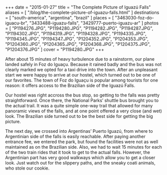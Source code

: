 +++
date    = "2015-01-27"
title   = "The Complete Picture of Iguazú Falls"
aliases = [ "/blog/the-complete-picture-of-iguazu-falls.html" ]
destinations = [ "south-america", "argentina", "brazil" ]
places  = [ "3463030-foz-do-iguacu-br", "3433488-iguazu-falls", "3429777-puerto-iguazu-ar" ]
photos  = [
  "P1194276.JPG", "P1194280.JPG", "P1194282.JPG", "P1194287.JPG", "P1194302.JPG",
  "P1194319.JPG", "P1194328.JPG", "P1194335.JPG", "P1194345.JPG", "P1194347.JPG",
  "P1204352.JPG", "P1204353.JPG", "P1204360.JPG", "P1204365.JPG", "P1204368.JPG",
  "P1204375.JPG", "P1204376.JPG"
]
cover = "P1194280.JPG"
+++

After about 15 minutes of heavy turbulence due to a rainstorm, our plane landed safely in Foz do Iguaçu. Because it rained badly and the bus was not clearly marked we opted for a taxi drive into the town. After an unpleasant start we were happy to arrive at our hostel, which turned out to be one of our favorites. The town of Foz do Iguaçu is popular among tourists for one reason: it offers access to the Brazilian side of the Iguazú Falls.
<!--more-->
Our hostel was right accross the bus stop, so getting to the falls was pretty straightforward. Once there, the National Parks’ shuttle bus brought you to the actual trail. It was a quite simple one-way trail that allowed for many panoramic views of the falls, and at one point offered a very close (and wet) look. The Brazilian side turned out to be the best side for getting the big picture.

The next day, we crossed into Argentinas’ Puerto Iguazú, from where to Argentinian side of the falls is easily reachable. After paying another entrance fee, we entered the park, but found the facilities were not as well maintained as on the Brazilian side. Also, we had to wait 15 minutes for each of the two train rides that it took to get to the actual falls. However, the Argentinian part has very good walkways which allow you to get a closer look. Just watch out for the slippery paths, and the sneaky coati animals, who stole our cookie.